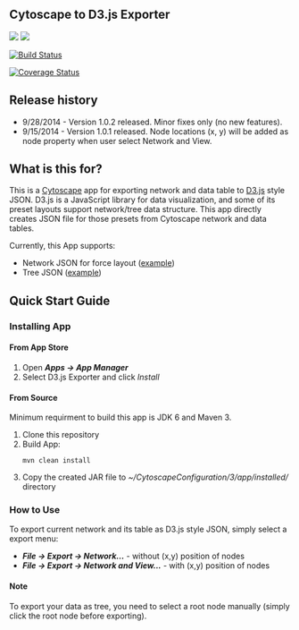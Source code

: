 ## Cytoscape to D3.js Exporter


![](http://cl.ly/Xk5o/cytoscape-flat-logo-orange-100.png) ![](http://cl.ly/XkMY/d3logo.svg)

[![Build Status](https://travis-ci.org/keiono/cytoscape-d3.svg)](https://travis-ci.org/keiono/cytoscape-d3)

[![Coverage Status](https://img.shields.io/coveralls/keiono/cytoscape-d3.svg)](https://coveralls.io/r/keiono/cytoscape-d3?branch=develop)


## Release history
* 9/28/2014 - Version 1.0.2 released.  Minor fixes only (no new features).
* 9/15/2014 - Version 1.0.1 released.  Node locations (x, y) will be added as node property when user select Network and View.
 

## What is this for?
This is a [Cytoscape](http://www.cytoscape.org/) app for exporting network and data table to [D3.js](http://d3js.org/) style JSON.  D3.js is a JavaScript library for data visualization, and some of its preset layouts support network/tree data structure.  This app directly creates JSON file for those presets from Cytoscape network and data tables.

Currently, this App supports:

* Network JSON for force layout ([example](http://bl.ocks.org/mbostock/4062045))
* Tree JSON ([example](http://mbostock.github.io/d3/talk/20111018/tree.html))

## Quick Start Guide

### Installing App

#### From App Store
1. Open __*Apps &rarr; App Manager*__
1. Select D3.js Exporter and click _Install_


#### From Source
Minimum requirment to build this app is JDK 6 and Maven 3.

1. Clone this repository
1. Build App:
    ```
    mvn clean install
    ```
1. Copy the created JAR file to _~/CytoscapeConfiguration/3/app/installed/_ directory

### How to Use
To export current network and its table as D3.js style JSON, simply select a export menu:

* __*File &rarr; Export &rarr; Network...*__ - without (x,y) position of nodes
* __*File &rarr; Export &rarr; Network and View...*__ - with (x,y) position of nodes

#### Note
To export your data as tree, you need to select a root node manually (simply click the root node before exporting).

